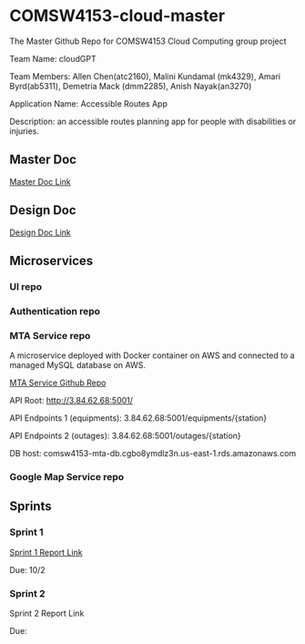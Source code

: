 # COMSW4153-cloud-master
The Master Github Repo for COMSW4153 Cloud Computing group project


Team Name: cloudGPT

Team Members: Allen Chen(atc2160), Malini Kundamal (mk4329), Amari Byrd(ab5311), Demetria Mack (dmm2285), Anish Nayak(an3270)

Application Name: Accessible Routes App

Description: an accessible routes planning app for people with disabilities or injuries. 


## Master Doc

[Master Doc Link](https://docs.google.com/document/d/18V0x2P4OKHDmuTcs8Wn-JZl1oYq21XKEccDXb1uESbg/edit?usp=sharing)


## Design Doc

[Design Doc Link](https://lucid.app/lucidchart/608de963-dea7-4a95-b644-5571806db998/edit?viewport_loc=-260%2C-80%2C2219%2C848%2C~bDcquiBSH9_&invitationId=inv_4fd7cc28-1d9c-4246-8e36-4349f2290edf)


## Microservices

### UI repo

### Authentication repo

### MTA Service repo

A microservice deployed with Docker container on AWS and connected to a managed MySQL database on AWS.

[MTA Service Github Repo](https://github.com/AllenChenCU/COMSW4153-mta-service)

API Root: http://3.84.62.68:5001/

API Endpoints 1 (equipments): 3.84.62.68:5001/equipments/{station}

API Endpoints 2 (outages): 3.84.62.68:5001/outages/{station}

DB host: comsw4153-mta-db.cgbo8ymdlz3n.us-east-1.rds.amazonaws.com

### Google Map Service repo


## Sprints

### Sprint 1

[Sprint 1 Report Link](https://docs.google.com/document/d/1qmnGkaM4KqEcqyQfOALkpUzJpryKIf5ts7SVE_iI8XA/edit?usp=sharing)

Due: 10/2

### Sprint 2

Sprint 2 Report Link

Due: 
